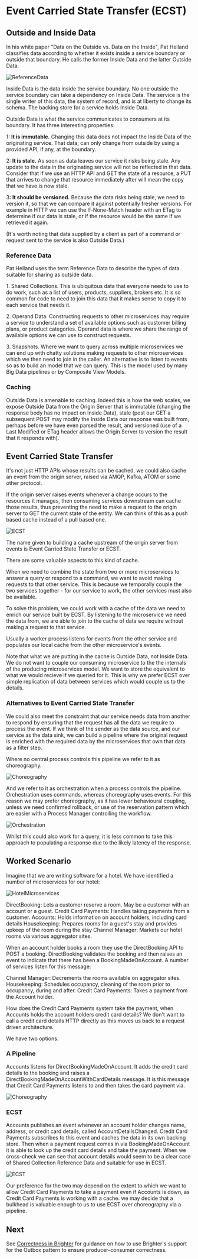 # Event Carried State Transfer (ECST)

## Outside and Inside Data 

In his white paper \"Data on the Outside vs. Data on the Inside\", Pat Helland classifies data according to whether it exists inside a service boundary or outside that boundary. He calls the former Inside Data and the latter Outside Data.

![ReferenceData](_static/images/ReferenceData.png)

Inside Data is the data inside the service boundary. No one outside the service boundary can take a dependency on Inside Data. The service is the single writer of this data, the system of record, and is at liberty to change its schema. The backing store for a service holds Inside Data.

Outside Data is what the service communicates to consumers at its boundary. It has three interesting properties:

1: **It is immutable.** Changing this data does not impact the Inside Data of the originating service. That data; can only change from outside by using a provided API, if any, at the boundary.

2: **It is stale.** As soon as data leaves our service it risks being stale. Any update to the data in the originating service will not be reflected in that data. Consider that if we use an HTTP API and GET the
state of a resource, a PUT that arrives to change that resource immediately after will mean the copy that we have is now stale.

3: **It should be versioned.** Because the data risks being stale, we need to version it, so that we can compare it against potentially fresher versions. For example in HTTP we can use the If-None-Match
header with an ETag to determine if our data is stale, or if the resource would be the same if we retrieved it again.

(It\'s worth noting that data supplied by a client as part of a command or request sent to the service is also Outside Data.)

### Reference Data

Pat Helland uses the term Reference Data to describe the types of data suitable for sharing as outside data.

1\. Shared Collections. This is ubiquitous data that everyone needs to use to do work, such as a list of users, products, suppliers, brokers etc. It is so common for code to need to join this data that it makes
sense to copy it to each service that needs it.

2\. Operand Data. Constructing requests to other microservices may require a service to understand a set of available options such as customer billing plans, or product categories. Operand data is where we
share the range of available options we can use to construct requests.

3\. Snapshots. Where we want to query across multiple microservices we can end up with chatty solutions making requests to other microservices which we then need to join in the caller. An alternative is to listen to events so as to build an model that we can query. This is the model used by many Big Data pipelines or by Composite View Models.

### Caching

Outside Data is amenable to caching. Indeed this is how the web scales, we expose Outside Data from the Origin Server that is immutable (changing the response body has no impact on Inside Data), stale (post our GET a subsequent POST may modify the Inside Data our response was built from, perhaps before we have even parsed the result, and versioned (use of a Last Modified or ETag header allows the Origin Server to version the result that it responds with).

## Event Carried State Transfer

It\'s not just HTTP APIs whose results can be cached, we could also cache an event from the origin server, raised via AMQP, Kafka, ATOM or some other protocol.

If the origin server raises events whenever a change occurs to the resources it manages, then consuming services downstream can cache those results, thus preventing the need to make a request to the origin server
to GET the current state of the entity. We can think of this as a push based cache instead of a pull based one.

![ECST](_static/images/EventCarriedStateTransfer.png)

The name given to building a cache upstream of the origin server from events is Event Carried State Transfer or ECST.

There are some valuable aspects to this kind of cache.

When we need to combine the state from two or more microservices to answer a query or respond to a command, we want to avoid making requests to that other service. This is because we temporally couple the two
services together - for our service to work, the other services must also be available.

To solve this problem, we could work with a cache of the data we need to enrich our service built by ECST. By listening to the microservice we need the data from, we are able to join to the cache of data we require without making a request to that service.

Usually a worker process listens for events from the other service and populates our local cache from the other microservice\'s events.

Note that what we are putting in the cache is Outside Data, not Inside Data. We do not want to couple our consuming microservice to the the internals of the producing microservices model. We want to store the
equivalent to what we would recieve if we queried for it. This is why we prefer ECST over simple replication of data between services which would couple us to the details.

### Alternatives to Event Carried State Transfer

We could also meet the constraint that our service needs data from another to respond by ensuring that the request has all the data we require to process the event. If we think of the sender as the data
source, and our service as the data sink, we can build a pipeline where the original request is enriched with the required data by the microservices that own that data as a filter step.

Where no central process controls this pipeline we refer to it as choreography.

![Choreography](_static/images/Choreography.png)

And we refer to it as orchestration when a process controls the pipeline. Orchestration uses commands, whereas choreography uses events. For this reason we may prefer choreography, as it has lower behavioural
coupling, unless we need confirmed rollback, or use of the reservation pattern which are easier with a Process Manager controlling the workflow.

![Orchestration](_static/images/Orchestration.png)

Whilst this could also work for a query, it is less common to take this approach to populating a response due to the likely latency of the response.


## Worked Scenario

Imagine that we are writing software for a hotel. We have identified a number of microservices for our hotel:

![HotelMicroservices](_static/images/HotelMicroservices.png)

DirectBooking: Lets a customer reserve a room. May be a customer with an account or a guest. Credit Card Payments: Handles taking payments from a customer. Accounts: Holds information on account holders, including card details Housekeeping: Prepares rooms for a guest\'s stay and provides upkeep of the room during the stay Channel Manager: Markets our hotel rooms via various aggregator sites.

When an account holder books a room they use the DirectBooking API to POST a booking. DirectBooking validates the booking and then raises an event to indicate that there has been a BookingMadeOnAccount. A number
of services listen for this message:

Channel Manager: Decrements the rooms available on aggregator sites. Housekeeping: Schedules occupancy, cleaning of the room prior to occupancy, during and after. Credit Card Payments: Takes a payment from the Account holder.

How does the Credit Card Payments system take the payment, when Accounts holds the account holders credit card details? We don\'t want to call a credit card details HTTP directly as this moves us back to a  request driven architecture.

We have two options.

### A Pipeline

Accounts listens for DirectBookingMadeOnAccount. It adds the credit card details to the booking and raises a DirectBookingMadeOnAccountWithCardDetails message. It is this message that Credit Card Payments listens to and then takes the card payment
via.

![Choreography](_static/images/Choreography.png)

### ECST

Accounts publishes an event whenever an account holder changes name, address, or credit card details, called AccountDetailsChanged. Credit Card Payments subscribes to this event and caches the data in its own
backing store. Then when a payment request comes in via BookingMadeOnAccount it is able to look up the credit card details and take the payment. When we cross-check we can see that account details would seem to be a clear case of Shared Collection Reference Data and suitable for use in ECST.

![ECST](_static/images/EventCarriedStateTransfer.png)

Our preference for the two may depend on the extent to which we want to allow Credit Card Payments to take a payment even if Accounts is down, as Credit Card Payments is working with a cache. we may decide that a bulkhead is valuable enough to us to use ECST over choreography via a pipeline.

## Next

See [Correctness in Brighter](BrighterOutboxSupport.html) for guidance on how to use Brighter's support for the Outbox pattern to ensure producer-consumer correctness.

